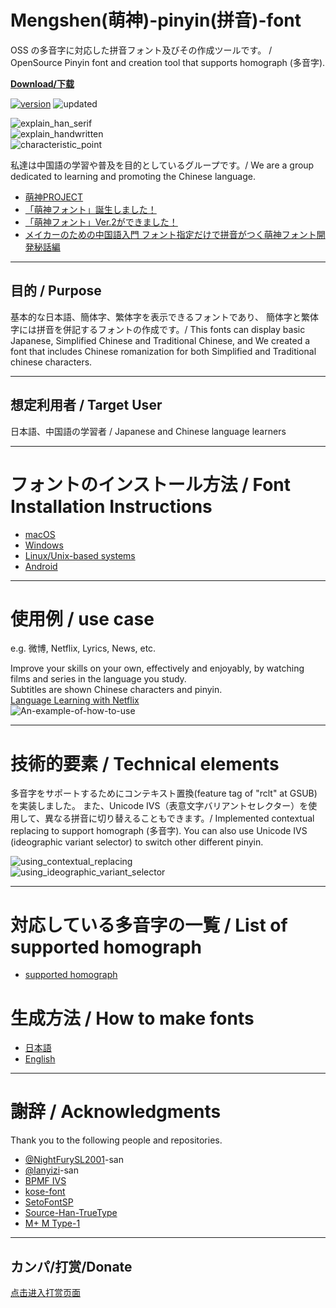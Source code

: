 # Mengshen(萌神)-pinyin(拼音)-font
OSS の多音字に対応した拼音フォント及びその作成ツールです。 / OpenSource Pinyin font and creation tool that supports homograph (多音字).

**[Download/下载](https://github.com/MaruTama/pinyin-font-tools/releases)**  
<!-- [![Download/下载](https://img.shields.io/badge/Download-↓-yellow.svg)](https://github.com/MaruTama/pinyin-font-tools/releases)   -->

[![version](https://img.shields.io/badge/Version-1.03-brightgreen.svg)](https://github.com/nongthaihoang/custom_font_installer/releases/tag/v1.03) 
![updated](https://img.shields.io/badge/Updated-Aug_21,_2023-green.svg) 

![explain_han_serif](./imgs/explain_han_serif.png)  
![explain_handwritten](./imgs/explain_handwritten.png)  
![characteristic_point](./imgs/characteristic_point.png)  


私達は中国語の学習や普及を目的としているグループです。/ We are a group dedicated to learning and promoting the Chinese language.  
- [萌神PROJECT](https://mengshen-project.com/)
- [「萌神フォント」誕生しました！](https://note.com/geekzhongwen/n/n7a6f26a885d1)
- [「萌神フォント」Ver.2ができました！](https://note.com/geekzhongwen/n/nf9552d4bdf66)
- [メイカーのための中国語入門 フォント指定だけで拼音がつく萌神フォント開発秘話編](https://booth.pm/ja/items/1888270)
----

## 目的 / Purpose
基本的な日本語、簡体字、繁体字を表示できるフォントであり、
簡体字と繁体字には拼音を併記するフォントの作成です。/
This fonts can display basic Japanese, Simplified Chinese and Traditional Chinese, and We created a font that includes Chinese romanization for both Simplified and Traditional chinese characters.

----

## 想定利用者 / Target User
日本語、中国語の学習者 / Japanese and Chinese language learners

----

# フォントのインストール方法 / Font Installation Instructions
- [macOS](https://support.apple.com/en-us/HT201749)
- [Windows](https://support.microsoft.com/en-us/help/314960/how-to-install-or-remove-a-font-in-windows)
- [Linux/Unix-based systems](https://github.com/adobe-fonts/source-code-pro/issues/17#issuecomment-8967116)
- [Android](./doc/HOW_TO_APPLY_FONT_ON_ANDROOID.md)

----

# 使用例 / use case
e.g. 微博, Netflix, Lyrics, News, etc.

Improve your skills on your own, effectively and enjoyably, by watching films and series in the language you study.  
Subtitles are shown Chinese characters and pinyin.  
[Language Learning with Netflix](https://chrome.google.com/webstore/detail/language-learning-with-ne/hoombieeljmmljlkjmnheibnpciblicm?hl=en)  
![An-example-of-how-to-use](./imgs/An-example-of-how-to-use.png)

----

# 技術的要素 / Technical elements
多音字をサポートするためにコンテキスト置換(feature tag of "rclt" at GSUB)を実装しました。
また、Unicode IVS（表意文字バリアントセレクター）を使用して、異なる拼音に切り替えることもできます。/
Implemented contextual replacing to support homograph (多音字).
You can also use Unicode IVS (ideographic variant selector) to switch other different pinyin.  
<!-- ![](./imgs/2020-10-25-19.17.04.gif) -->
![using_contextual_replacing](./imgs/using_contextual_replacing.gif)  
![using_ideographic_variant_selector](./imgs/using_ideographic_variant_selector.gif)  

----

# 対応している多音字の一覧 / List of supported homograph
- [supported homograph](./doc/DUOYINZI_DICTIONARY.md)

# 生成方法 / How to make fonts
- [日本語](./doc/HOW_TO_MAKE_JP.md)  
- [English](./doc/HOW_TO_MAKE_EN.md)

----

# 謝辞 / Acknowledgments
Thank you to the following people and repositories. 
- [@NightFurySL2001](https://github.com/NightFurySL2001)-san
- [@lanyizi](https://github.com/lanyizi)-san
- [BPMF IVS](https://github.com/ButTaiwan/bpmfvs)
- [kose-font](https://github.com/lxgw/kose-font)
- [SetoFontSP](https://ja.osdn.net/projects/setofont/releases/p14368)
- [Source-Han-TrueType](https://github.com/Pal3love/Source-Han-TrueType)
- [M+ M Type-1](https://mplus-fonts.osdn.jp/about.html)

----

## カンパ/打赏/Donate
[点击进入打赏页面](./doc/DONATE.md)
